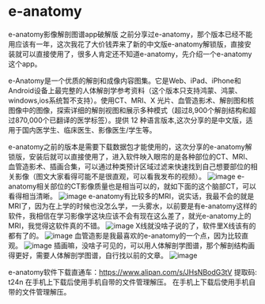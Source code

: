 # e-anatomy
e-anatomy影像解剖图谱app破解版
之前分享过e-anatomy，那个版本已经不能用应该有一年，这次我花了大价钱弄来了新的中文版e-anatomy解锁版，直接安装就可以直接使用了，很多人肯定还不知道e-anatomy，先介绍一个e-anatomy 这个app。

e-Anatomy是一个优质的解剖和成像内容图集。它是Web、iPad、iPhone和Android设备上最完整的人体解剖学参考资料（这个版本只支持鸿蒙、鸿蒙、windows,ios系统暂不支持）。使用CT、MRI、X 光片、血管造影术、解剖图和核图像中的图像，探索详细的解剖视图和展示多种模式（超过8,900个解剖结构和超过870,000个已翻译的医学标签）。提供 12 种语言版本,这次分享的是中文版，适用于国内医学生、临床医生、影像医生/学生等。

e-anatomy之前的版本是需要下载数据包才能使用的，这次分享的e-anatomy解锁版，安装后就可以直接使用了，进入软件映入眼帘的是各种部位的CT、MRI、血管造影术、插画合集，可以通过种类预计区域过滤来快速找到自己想要部位的相关影像（图文大家看得可能不是很直观，可以看我发布的视频）。
![image](https://imgs.mznzd.com/imgs/1701/1.jpg) 
e-anatomy相关部位的CT影像质量也是相当可以的，就如下面的这个脑部CT，可以看得相当清晰。
![image](https://imgs.mznzd.com/imgs/1701/2.jpg) 
e-anatomy有比较多的MRI，说实话，我最不会的就是MRI了，因为在上学的时候也没怎么学，一头雾水，以前要是有e-anatomy这样的软件，我相信在学习影像学这块应该不会有现在这么差了，就光e-anatomy上的MRI，我觉得这软件真的不错。
![image](https://imgs.mznzd.com/imgs/1701/3.jpg) 
X线就没啥子说的了，软件里X线该有的都有了的。
![image](https://imgs.mznzd.com/imgs/1701/4.jpg) 
血管造影是我最喜欢的e-anatomy的一个点，因为比较直观。
![image](https://imgs.mznzd.com/imgs/1701/5.jpg) 
插画嘛，没啥子可见的，可以用人体解剖学图谱，那个解剖结构画得更好，需要人体解剖学图谱，自行找以前的文章。
![image](https://imgs.mznzd.com/imgs/1701/6.jpg) 

e-anatomy软件下载直通车：https://www.alipan.com/s/JHsNBodG3tV
提取码: t24n
在手机上下载后使用手机自带的文件管理解压。
在手机上下载后使用手机自带的文件管理解压。
